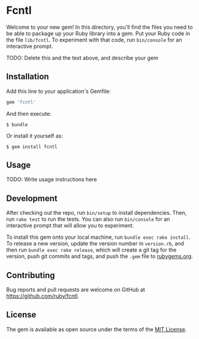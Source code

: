 # Fcntl

Welcome to your new gem! In this directory, you'll find the files you need to be able to package up your Ruby library into a gem. Put your Ruby code in the file `lib/fcntl`. To experiment with that code, run `bin/console` for an interactive prompt.

TODO: Delete this and the text above, and describe your gem

## Installation

Add this line to your application's Gemfile:

```ruby
gem 'fcntl'
```

And then execute:

    $ bundle

Or install it yourself as:

    $ gem install fcntl

## Usage

TODO: Write usage instructions here

## Development

After checking out the repo, run `bin/setup` to install dependencies. Then, run `rake test` to run the tests. You can also run `bin/console` for an interactive prompt that will allow you to experiment.

To install this gem onto your local machine, run `bundle exec rake install`. To release a new version, update the version number in `version.rb`, and then run `bundle exec rake release`, which will create a git tag for the version, push git commits and tags, and push the `.gem` file to [rubygems.org](https://rubygems.org).

## Contributing

Bug reports and pull requests are welcome on GitHub at https://github.com/ruby/fcntl.


## License

The gem is available as open source under the terms of the [MIT License](http://opensource.org/licenses/MIT).

